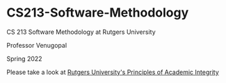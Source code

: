 # CS213-Software-Methodology

CS 213 Software Methodology at Rutgers University 

Professor Venugopal

Spring 2022

Please take a look at [Rutgers University's Principles of Academic Integrity](http://academicintegrity.rutgers.edu)

